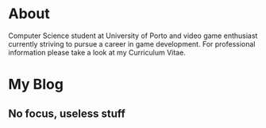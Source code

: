 # About
Computer Science student at University of Porto and video game enthusiast currently striving to pursue a career in game development. For professional information please take a look at my Curriculum Vitae.

# My Blog
## No focus, useless stuff
